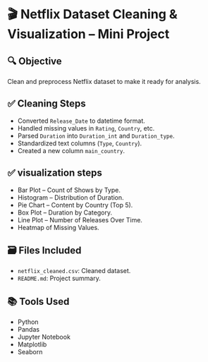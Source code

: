 # 🎬 Netflix Dataset Cleaning & Visualization – Mini Project

## 🔍 Objective
Clean and preprocess Netflix dataset to make it ready for analysis.

## ✅ Cleaning Steps
- Converted `Release_Date` to datetime format.
- Handled missing values in `Rating`, `Country`, etc.
- Parsed `Duration` into `Duration_int` and `Duration_type`.
- Standardized text columns (`Type`, `Country`).
- Created a new column `main_country`.

## ✅ visualization steps
- Bar Plot – Count of Shows by Type.
- Histogram – Distribution of Duration.
- Pie Chart – Content by Country (Top 5).
- Box Plot – Duration by Category.
- Line Plot – Number of Releases Over Time.
- Heatmap of Missing Values.

## 🗃️ Files Included
- `netflix_cleaned.csv`: Cleaned dataset.
- `README.md`: Project summary.

## 📚 Tools Used
- Python
- Pandas
- Jupyter Notebook
- Matplotlib
- Seaborn
